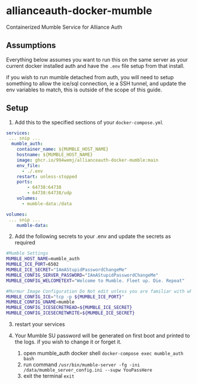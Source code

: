 # allianceauth-docker-mumble
Containerized Mumble Service for Alliance Auth

## Assumptions
Everything below assumes you want to run this on the same server as your current docker installed auth and have the `.env` file setup from that install.

if you wish to run mumble detached from auth, you will need to setup something to allow the ice/sql connection, ie a SSH tunnel, and update the env variables to match, this is outside of the scope of this guide.

## Setup
1. Add this to the specified sections of your `docker-compose.yml`
```yml
services:
 ... snip ...
  mumble_auth:
    container_name: ${MUMBLE_HOST_NAME}
    hostname: ${MUMBLE_HOST_NAME}
    image: ghcr.io/994wemj/allianceauth-docker-mumble:main
    env_file:
      - ./.env
    restart: unless-stopped
    ports:
        - 64738:64738
        - 64738:64738/udp
    volumes:
      - mumble-data:/data

volumes:
 ... snip ...
    mumble-data:
```
2. Add the following secrets to your .env and update the secrets as required
```bash
#Mumble Settings 
MUMBLE_HOST_NAME=mumble_auth
MUMBLE_ICE_PORT=6502
MUMBLE_ICE_SECRET="IAmAStupidPasswordChangeMe"
MUMBLE_CONFIG_SERVER_PASSWORD="IAmAStupidPasswordChangeMe"
MUMBLE_CONFIG_WELCOMETEXT="Welcome to Mumble. Fleet up. Die. Repeat"

#Murmur Image Configuration Do Not edit unless you are familiar with what they do.
MUMBLE_CONFIG_ICE="tcp -p ${MUMBLE_ICE_PORT}"
MUMBLE_CONFIG_UNAME=mumble
MUMBLE_CONFIG_ICESECRETREAD=${MUMBLE_ICE_SECRET}
MUMBLE_CONFIG_ICESECRETWRITE=${MUMBLE_ICE_SECRET}
```
3. restart your services

4. Your Mumble SU password will be generated on first boot and printed to the logs. if you wish to change it or forget it.
   1. open mumble_auth docker shell `docker-compose exec mumble_auth bash`
   2. run command `/usr/bin/mumble-server -fg -ini /data/mumble_server_config.ini --supw YouPassHere`
   3. exit the terminal `exit`
